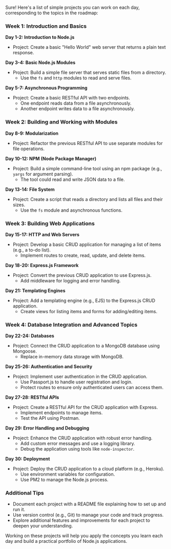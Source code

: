 Sure! Here's a list of simple projects you can work on each day, corresponding to the topics in the roadmap:

### Week 1: Introduction and Basics

**Day 1-2: Introduction to Node.js**

- Project: Create a basic "Hello World" web server that returns a plain text response.

**Day 3-4: Basic Node.js Modules**

- Project: Build a simple file server that serves static files from a directory.
  - Use the `fs` and `http` modules to read and serve files.

**Day 5-7: Asynchronous Programming**

- Project: Create a basic RESTful API with two endpoints.
  - One endpoint reads data from a file asynchronously.
  - Another endpoint writes data to a file asynchronously.

### Week 2: Building and Working with Modules

**Day 8-9: Modularization**

- Project: Refactor the previous RESTful API to use separate modules for file operations.

**Day 10-12: NPM (Node Package Manager)**

- Project: Build a simple command-line tool using an npm package (e.g., `yargs` for argument parsing).
  - The tool could read and write JSON data to a file.

**Day 13-14: File System**

- Project: Create a script that reads a directory and lists all files and their sizes.
  - Use the `fs` module and asynchronous functions.

### Week 3: Building Web Applications

**Day 15-17: HTTP and Web Servers**

- Project: Develop a basic CRUD application for managing a list of items (e.g., a to-do list).
  - Implement routes to create, read, update, and delete items.

**Day 18-20: Express.js Framework**

- Project: Convert the previous CRUD application to use Express.js.
  - Add middleware for logging and error handling.

**Day 21: Templating Engines**

- Project: Add a templating engine (e.g., EJS) to the Express.js CRUD application.
  - Create views for listing items and forms for adding/editing items.

### Week 4: Database Integration and Advanced Topics

**Day 22-24: Databases**

- Project: Connect the CRUD application to a MongoDB database using Mongoose.
  - Replace in-memory data storage with MongoDB.

**Day 25-26: Authentication and Security**

- Project: Implement user authentication in the CRUD application.
  - Use Passport.js to handle user registration and login.
  - Protect routes to ensure only authenticated users can access them.

**Day 27-28: RESTful APIs**

- Project: Create a RESTful API for the CRUD application with Express.
  - Implement endpoints to manage items.
  - Test the API using Postman.

**Day 29: Error Handling and Debugging**

- Project: Enhance the CRUD application with robust error handling.
  - Add custom error messages and use a logging library.
  - Debug the application using tools like `node-inspector`.

**Day 30: Deployment**

- Project: Deploy the CRUD application to a cloud platform (e.g., Heroku).
  - Use environment variables for configuration.
  - Use PM2 to manage the Node.js process.

### Additional Tips

- Document each project with a README file explaining how to set up and run it.
- Use version control (e.g., Git) to manage your code and track progress.
- Explore additional features and improvements for each project to deepen your understanding.

Working on these projects will help you apply the concepts you learn each day and build a practical portfolio of Node.js applications.
